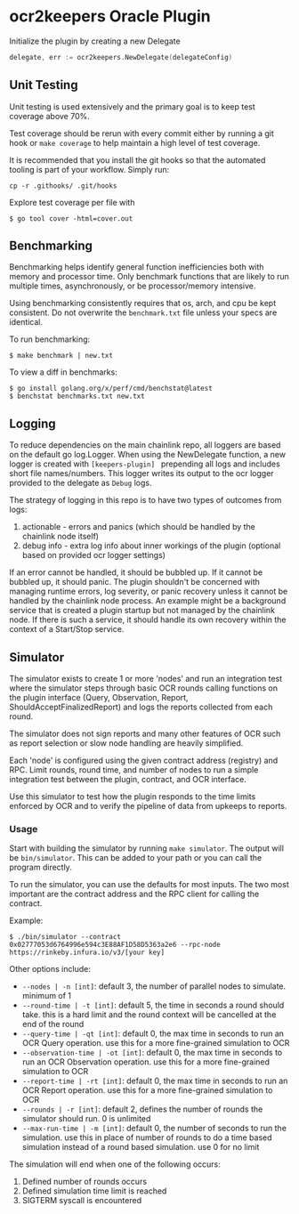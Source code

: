 # ocr2keepers Oracle Plugin
Initialize the plugin by creating a new Delegate

```go
delegate, err := ocr2keepers.NewDelegate(delegateConfig)
```

## Unit Testing
Unit testing is used extensively and the primary goal is to keep test coverage above 70%.

Test coverage should be rerun with every commit either by running a git hook or `make coverage` to help maintain a high level of test coverage.

It is recommended that you install the git hooks so that the automated tooling is part of your workflow. Simply run:

```
cp -r .githooks/ .git/hooks
```

Explore test coverage per file with
```
$ go tool cover -html=cover.out
```

## Benchmarking
Benchmarking helps identify general function inefficiencies both with memory and processor time. Only benchmark functions that are likely to run multiple times, asynchronously, or be processor/memory intensive.

Using benchmarking consistently requires that os, arch, and cpu be kept consistent. Do not overwrite the `benchmark.txt` file unless your specs are identical.

To run benchmarking:
```
$ make benchmark | new.txt
```

To view a diff in benchmarks:
```
$ go install golang.org/x/perf/cmd/benchstat@latest
$ benchstat benchmarks.txt new.txt
```

## Logging
To reduce dependencies on the main chainlink repo, all loggers are based on the default go log.Logger. When using the NewDelegate function, a new logger is created with `[keepers-plugin] ` prepending all logs and includes short file names/numbers. This logger writes its output to the ocr logger provided to the delegate as `Debug` logs.

The strategy of logging in this repo is to have two types of outcomes from logs:
1. actionable - errors and panics (which should be handled by the chainlink node itself)
2. debug info - extra log info about inner workings of the plugin (optional based on provided ocr logger settings)

If an error cannot be handled, it should be bubbled up. If it cannot be bubbled up, it should panic. The plugin shouldn't be concerned with managing runtime errors, log severity, or panic recovery unless it cannot be handled by the chainlink node process. An example might be a background service that is created a plugin startup but not managed by the chainlink node. If there is such a service, it should handle its own recovery within the context of a Start/Stop service.

## Simulator
The simulator exists to create 1 or more 'nodes' and run an integration test where the simulator steps through basic OCR rounds calling functions on the plugin interface (Query, Observation, Report, ShouldAcceptFinalizedReport) and logs the reports collected from each round.

The simulator does not sign reports and many other features of OCR such as report selection or slow node handling are heavily simplified.

Each 'node' is configured using the given contract address (registry) and RPC. Limit rounds, round time, and number of nodes to run a simple integration test between the plugin, contract, and OCR interface.

Use this simulator to test how the plugin responds to the time limits enforced by OCR and to verify the pipeline of data from upkeeps to reports.

### Usage

Start with building the simulator by running `make simulator`. The output will be `bin/simulator`. This can be added to your path or you can call the program directly.

To run the simulator, you can use the defaults for most inputs. The two most important are the contract address and the RPC client for calling the contract.

Example:
```
$ ./bin/simulator --contract 0x02777053d6764996e594c3E88AF1D58D5363a2e6 --rpc-node https://rinkeby.infura.io/v3/[your key]
```

Other options include:
- `--nodes | -n [int]`: default 3, the number of parallel nodes to simulate. minimum of 1
- `--round-time | -t [int]`: default 5, the time in seconds a round should take. this is a hard limit and the round context will be cancelled at the end of the round
- `--query-time | -qt [int]`: default 0, the max time in seconds to run an OCR Query operation. use this for a more fine-grained simulation to OCR
- `--observation-time | -ot [int]`: default 0, the max time in seconds to run an OCR Observation operation. use this for a more fine-grained simulation to OCR
- `--report-time | -rt [int]`: default 0, the max time in seconds to run an OCR Report operation. use this for a more fine-grained simulation to OCR
- `--rounds | -r [int]`: default 2, defines the number of rounds the simulator should run. 0 is unlimited
- `--max-run-time | -m [int]`: default 0, the number of seconds to run the simulation. use this in place of number of rounds to do a time based simulation instead of a round based simulation. use 0 for no limit

The simulation will end when one of the following occurs:
1. Defined number of rounds occurs
2. Defined simulation time limit is reached
3. SIGTERM syscall is encountered